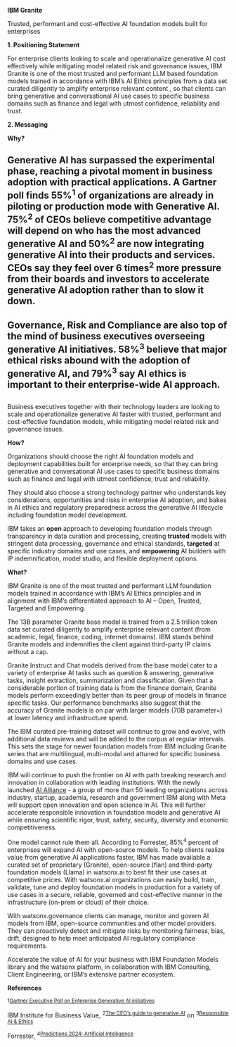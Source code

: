 ﻿**IBM Granite**

Trusted, performant and cost-effective AI foundation models built for enterprises

**1. Positioning Statement**

For enterprise clients looking to scale and operationalize generative AI cost effectively while mitigating model related risk and governance issues, IBM Granite is one of the most trusted and performant LLM based foundation models trained in accordance with IBM’s AI Ethics principles from a data set curated diligently to amplify enterprise relevant content , so that clients can bring generative and conversational AI use cases to specific business domains such as finance and legal with utmost confidence, reliability and trust.

**2. Messaging**

**Why?**
## Generative AI has surpassed the experimental phase, reaching a pivotal moment in business adoption with practical applications. A Gartner poll finds 55%<sup>1</sup> of organizations are already in piloting or production mode with Generative AI. 75%<sup>2</sup> of CEOs believe competitive advantage will depend on who has the most advanced generative AI and 50%<sup>2</sup> are now integrating generative AI into their products and services. CEOs say they feel over 6 times<sup>2</sup> more pressure from their boards and investors to accelerate generative AI adoption rather than to slow it down.
##
## Governance, Risk and Compliance are also top of the mind of business executives overseeing generative AI initiatives. 58%<sup>3</sup> believe that major ethical risks abound with the adoption of generative AI, and 79%<sup>3</sup> say AI ethics is important to their enterprise-wide AI approach.
##
Business executives together with their technology leaders are looking to scale and operationalize generative AI faster with trusted, performant and cost-effective foundation models, while mitigating model related risk and governance issues.

**How?**

Organizations should choose the right AI foundation models and deployment capabilities built for enterprise needs, so that they can bring generative and conversational AI use cases to specific business domains such as finance and legal with utmost confidence, trust and reliability. 

They should also choose a strong technology partner who understands key considerations, opportunities and risks in enterprise AI adoption, and bakes in AI ethics and regulatory preparedness across the generative AI lifecycle including foundation model development. 

IBM takes an **open** approach to developing foundation models through transparency in data curation and processing, creating **trusted** models with stringent data processing, governance and ethical standards, **targeted** at specific industry domains and use cases, and **empowering** AI builders with IP indemnification, model studio, and flexible deployment options.

**What?**

IBM Granite is one of the most trusted and performant LLM foundation models trained in accordance with IBM’s AI Ethics principles and in alignment with IBM’s differentiated approach to AI – Open, Trusted, Targeted and Empowering. 

The 13B parameter Granite base model is trained from a 2.5 trillion token data set curated diligently to amplify enterprise relevant content (from academic, legal, finance, coding, internet domains). IBM stands behind Granite models and indemnifies the client against third-party IP claims without a cap.

Granite Instruct and Chat models derived from the base model cater to a variety of enterprise AI tasks such as question & answering, generative tasks, insight extraction, summarization and classification. Given that a considerable portion of training data is from the finance domain, Granite models perform exceedingly better than its peer group of models in finance specific tasks. Our performance benchmarks also suggest that the accuracy of Granite models is on par with larger models (70B parameter+) at lower latency and infrastructure spend. 

The IBM curated pre-training dataset will continue to grow and evolve, with additional data reviews and will be added to the corpus at regular intervals. This sets the stage for newer foundation models from IBM including Granite series that are multilingual, multi-modal and attuned for specific business domains and use cases.

IBM will continue to push the frontier on AI with path breaking research and innovation in collaboration with leading institutions. With the newly launched [AI Alliance](https://newsroom.ibm.com/AI-Alliance-Launches-as-an-International-Community-of-Leading-Technology-Developers,-Researchers,-and-Adopters-Collaborating-Together-to-Advance-Open,-Safe,-Responsible-AI) - a group of more than 50 leading organizations across industry, startup, academia, research and government IBM along with Meta will support open innovation and open science in AI. This will further accelerate responsible innovation in foundation models and generative AI while ensuring scientific rigor, trust, safety, security, diversity and economic competitiveness.

One model cannot rule them all. According to Forrester, 85%<sup>4</sup> percent of enterprises will expand AI with open-source models. To help clients realize value from generative AI applications faster, IBM has made available a curated set of proprietary (Granite), open-source (flan) and third-party foundation models (Llama) in watsonx.ai to best fit their use cases at competitive prices. With watsonx.ai organizations can easily build, train, validate, tune and deploy foundation models in production for a variety of use cases in a secure, reliable, governed and cost-effective manner in the infrastructure (on-prem or cloud) of their choice. 

With watsonx.governance clients can manage, monitor and govern AI models from IBM, open-source communities and other model providers. They can proactively detect and mitigate risks by monitoring fairness, bias, drift, designed to help meet anticipated AI regulatory compliance requirements.

Accelerate the value of AI for your business with IBM Foundation Models library and the watsonx platform, in collaboration with IBM Consulting, Client Engineering, or IBM’s extensive partner ecosystem.

**References**

<sup>1[Gartner Executive Poll on Enterprise Generative AI initiatives](https://www.gartner.com/en/newsroom/press-releases/2023-10-03-gartner-poll-finds-55-percent-of-organizations-are-in-piloting-or-production-mode-with-generative-ai)</sup>

IBM Institute for Business Value, <sup>2[The CEO’s guide to generative AI](https://www.ibm.com/thought-leadership/institute-business-value/en-us/report/ceo-generative-ai)</sup> on <sup>3[Responsible AI & Ethics](https://www.ibm.com/thought-leadership/institute-business-value/en-us/report/ceo-generative-ai/responsible-ai-ethics)</sup>

Forrester, <sup>4[Predictions 2024: Artificial Intelligence](https://www.forrester.com/report/predictions-2024-artificial-intelligence/RES179939)</sup>

